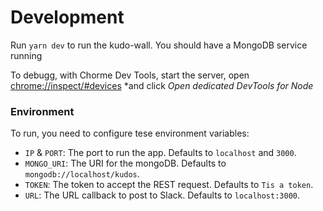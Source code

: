 # Development

Run `yarn dev` to run the kudo-wall.
You should have a MongoDB service running

To debugg, with Chorme Dev Tools, start the server, open [chrome://inspect/#devices](chrome://inspect/#devices) *and click *Open dedicated DevTools for Node*

### Environment
To run, you need to configure tese environment variables:
* `IP` & `PORT`: The port to run the app. Defaults to `localhost` and `3000`.
* `MONGO_URI`: The URI for the mongoDB. Defaults to `mongodb://localhost/kudos`.
* `TOKEN`: The token to accept the REST request. Defaults to `Tis a token`.
* `URL`: The URL callback to post to Slack. Defaults to `localhost:3000`.
